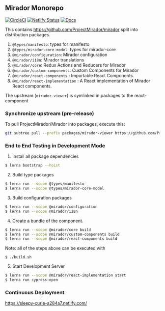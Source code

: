 ## Mirador Monorepo
[![CircleCI](https://circleci.com/gh/ubl-chj/mirador-monorepo.svg?style=shield)](https://circleci.com/gh/ubl-chj/mirador-monorepo)
[![Netlify Status](https://api.netlify.com/api/v1/badges/09e9855d-7322-4056-9b26-82b05a3ad656/deploy-status)](https://app.netlify.com/sites/sleepy-curie-a284a7/deploys)
[![Docs](https://img.shields.io/badge/docs-0.1.0-green.svg)](https://ubl-chj.github.io/mirador-monorepo/)

This contains https://github.com/ProjectMirador/mirador split into distribution packages.
1. `@types/manifesto`: types for manifesto
2. `@types/mirador-core-model`: types for mirador-core
3. `@mirador/configuration`: Mirador configuration
4. `@mirador/i18n`: Mirador translations
5. `@mirador/core`: Redux Actions and Reducers for Mirador
6. `@mirador/custom-components`: Custom Components for Mirador
7. `@mirador/react-components` : Importable React Components.
8. `@mirador/react-implementation` : A React implementation of Mirador React components.

The upstream (`mirador-viewer`) is symlinked in packages to the react-component

### Synchronize upstream (pre-release)
To pull ProjectMirador/Mirador into packages, execute this:

```bash
git subtree pull --prefix packages/mirador-viewer https://github.com/ProjectMirador/mirador.git master
```
### End to End Testing in Development Mode
1. Install all package dependencies
```bash
$ lerna bootstrap --hoist
```
2. Build type packages
```bash
$ lerna run --scope @types/manifesto
$ lerna run --scope @types/mirador-core-model
```
3. Build configuration packages
```bash
$ lerna run --scope @mirador/configuration
$ lerna run --scope @mirador/i18n
```

4. Create a bundle of the component.
```bash
$ lerna run --scope @mirador/core build
$ lerna run --scope @mirador/custom-components build
$ lerna run --scope @mirador/react-components build
```
Note: all of the steps above can be executed with 
```
$ ./build.sh
``` 

5. Start Development Server
```bash
$ lerna run --scope @mirador/react-implementation start
$ lerna run cypress:open
```

### Continuous Deployment 
https://sleepy-curie-a284a7.netlify.com/


